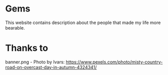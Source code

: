 # Gems
This website contains description about the people that made my life more bearable.

# Thanks to
banner.png - Photo by Ivars: https://www.pexels.com/photo/misty-country-road-on-overcast-day-in-autumn-4324341/
